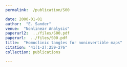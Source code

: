 ```yaml
---
permalink:  /publication/S00

date: 2000-01-01
author:  "E. Sander"
venue:  "Nonlinear Analysis"
paperurl2:  ../files/S00.pdf
paperurl:  ../files/S00.pdf
title:  "Homoclinic tangles for noninvertible maps"
citation: "41(1-2):259-276"
collection: publications

---
```

